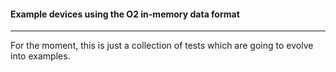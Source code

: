 #### Example devices using the O2 in-memory data format
--------------------------------------------------------------

For the moment, this is just a collection of tests which are going to
evolve into examples.
